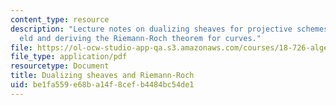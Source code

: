 ```yaml
---
content_type: resource
description: "Lecture notes on dualizing sheaves for projective schemes over a \uFB01\
  eld and deriving the Riemann-Roch theorem for curves."
file: https://ol-ocw-studio-app-qa.s3.amazonaws.com/courses/18-726-algebraic-geometry-spring-2009/be1fa559e68ba14f8cefb4484bc54de1_MIT18_726s09_lec24_dualizing.pdf
file_type: application/pdf
resourcetype: Document
title: Dualizing sheaves and Riemann-Roch
uid: be1fa559-e68b-a14f-8cef-b4484bc54de1
---
```

